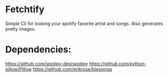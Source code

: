 # Fetchtify
Simple Cli for looking your spotify favorite artist and songs.
Also generates pretty images.

# Dependencies:
https://github.com/spotipy-dev/spotipy
https://github.com/python-pillow/Pillow
https://github.com/erikrose/blessings
